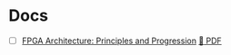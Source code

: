 # Docs

- [ ] [FPGA Architecture: Principles and Progression](https://ieeexplore.ieee.org/abstract/document/9439568) [:blue_book: PDF](pdfs/FPGA_Architecture_Principles_and_Progression.pdf)
